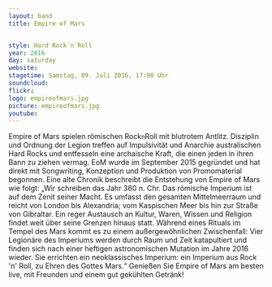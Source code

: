 ```yaml
---
layout: band
title: Empire of Mars


style: Hard Rock´n´Roll
year: 2016
day: saturday
website:
stagetime: Samstag, 09. Juli 2016, 17:00 Uhr
soundcloud:
flickr:
logo: empireofmars.jpg
picture: empireofmars.jpg
youtube:
---
```

Empire of Mars spielen römischen Rock`n`Roll mit blutrotem Antlitz.
Disziplin und Ordnung der Legion treffen auf Impulsivität und Anarchie australischen Hard Rocks und entfesseln eine archaische Kraft, die einen jeden in ihren Bann zu ziehen vermag.
EoM wurde im September 2015 gegründet und hat direkt mit Songwriting, Konzeption und Produktion von Promomaterial begonnen.
Eine alte Chronik beschreibt die Entstehung von Empire of Mars wie folgt:
„Wir schreiben das Jahr 360 n. Chr. Das römische Imperium ist auf dem Zenit seiner Macht.
Es umfasst den gesamten Mittelmeerraum und reicht von London bis Alexandria; vom Kaspischen Meer bis hin zur Straße von Gibraltar.
Ein reger Austausch an Kultur, Waren, Wissen und Religion findet weit über seine Grenzen hinaus statt. Während eines Rituals im Tempel des Mars kommt es zu einem außergewöhnlichen Zwischenfall: Vier Legionäre des Imperiums werden durch Raum und Zeit katapultiert und finden sich nach einer heftigen astronomischen Mutation im Jahre 2016 wieder. Sie errichten ein neoklassisches Imperium: ein Imperium aus Rock 'n' Roll, zu Ehren des Gottes Mars.“
Genießen Sie Empire of Mars am besten live, mit Freunden und einem gut gekühlten Getränk!
